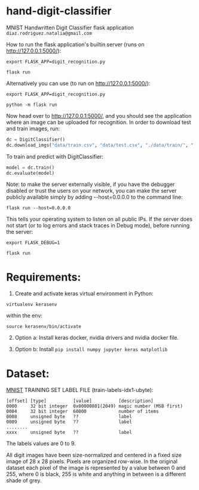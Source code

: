 # hand-digit-classifier

MNIST Handwritten Digit Classifier flask application   `diaz.rodriguez.natalia@gmail.com`


How to run the flask application's builtin server (runs on http://127.0.0.1:5000/):

`export FLASK_APP=digit_recognition.py`

`flask run`

Alternatively you can use (to run on http://127.0.0.1:5000/):

`export FLASK_APP=digit_recognition.py`

`python -m flask run`

Now head over to http://127.0.0.1:5000/, and you should see the application where an image can be uploaded for recognition. In order to download test and train images, run:

```python
dc = DigitClassifier()
dc.download_imgs("data/train.csv", "data/test.csv", "./data/train/", "./data/test/")

```

To train and predict with DigitClassifier:

```python
model = dc.train()
dc.evaluate(model)
```


Note: to make the server externally visible, if you have the debugger disabled or trust the users on your network, you can make the server publicly available simply by adding --host=0.0.0.0 to the command line:

`flask run --host=0.0.0.0`

This tells your operating system to listen on all public IPs. If the server does not start (or to log errors and stack traces in Debug mode), before running the server:

`export FLASK_DEBUG=1`

`flask run`






# Requirements:
1. Create and activate keras virtual environment in Python:

`virtualenv kerasenv`

within the env:

`source kerasenv/bin/activate`


2. Option a: Install keras docker, nvidia drivers and nvidia docker file.

2. Option b: Install
`pip install numpy jupyter keras matplotlib`


# Dataset:
[MNIST](http://yann.lecun.com/exdb/mnist/) TRAINING SET LABEL FILE (train-labels-idx1-ubyte):

```
[offset] [type]          [value]          [description]
0000     32 bit integer  0x00000801(2049) magic number (MSB first)
0004     32 bit integer  60000            number of items
0008     unsigned byte   ??               label
0009     unsigned byte   ??               label
........
xxxx     unsigned byte   ??               label
```

The labels values are 0 to 9.

All digit images have been size-normalized and centered in a fixed size image of 28 x 28 pixels. Pixels are organized row-wise. In the original dataset each pixel of the image is represented by a value between 0 and 255, where 0 is black, 255 is white and anything in between is a different shade of grey.
